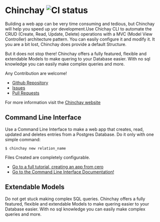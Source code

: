# Chinchay ![CI status](https://img.shields.io/badge/build-passing-brightgreen.svg)

Building a web app can be very time consuming and tedious, but Chinchay will help you speed up yor development.Use Chichay CLI to automate the CRUD (Create, Read, Update, Delete) operations with a MVC (Model View Controller) architecture pattern. You can easily configure it and modify it. It you are a bit lost, Chinchay does provide a default Structure.

But it does not stop there! Chinchay offers a fully featured, flexible and extendable Models to make quering to your Database easier. With no sql knowledge you can easily make complex queries and more.



Any Contribution are welcome!

* [Github Repository](https://github.com/afontainec/chinchay)
* [Issues](https://github.com/afontainec/chinchay/issues)
* [Pull Requests](https://github.com/afontainec/chinchay/pulls)

For more information visit the [Chinchay website](https://afontainec.github.io/chinchay/clitutorial)


## Command Line Interface

Use a Command Line Interface to make a web app that creates, read, updated and deletes entries from a Postgres Database. Do it only with one simple command:

```
$ chinchay new relation_name
```

Files Created are completely configurable.

* [Go to a full tutorial, creating an app from cero](https://afontainec.github.io/chinchay/clitutorial)
* [Go to the Command Line Interface Documentation!](https://afontainec.github.io/chinchay/clidocs)


## Extendable Models

Do not get stuck making complex SQL queries. Chinchay offers a fully featured, flexible and extendable Models to make quering easier to your Database easier. With no sql knowledge you can easily make complex queries and more.
